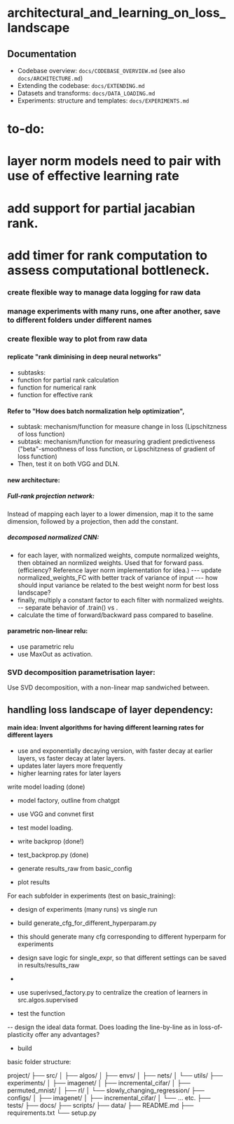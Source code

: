 # architectural_and_learning_on_loss_landscape

## Documentation
- Codebase overview: `docs/CODEBASE_OVERVIEW.md` (see also `docs/ARCHITECTURE.md`)
- Extending the codebase: `docs/EXTENDING.md`
- Datasets and transforms: `docs/DATA_LOADING.md`
- Experiments: structure and templates: `docs/EXPERIMENTS.md`

# to-do:
# layer norm models need to pair with use of effective learning rate 
# add support for partial jacabian rank.
# add timer for rank computation to assess computational bottleneck.



### create flexible way to manage data logging for raw data
### manage experiments with many runs, one after another, save to different folders under different names
### create flexible way to plot from raw data
### 



#### replicate "rank diminising in deep neural networks"
- subtasks:
- function for partial rank calculation
- function for numerical rank
- function for effective rank


#### Refer to "How does batch normalization help optimization", 
- subtask: mechanism/function for measure change in loss (Lipschitzness of loss function)
- subtask: mechanism/function for measuring gradient predictiveness ("beta"-smoothness of loss function, or Lipschitzness of gradient of loss function)
- Then, test it on both VGG and DLN.

#### new architecture:
##### Full-rank projection network:
Instead of mapping each layer to a lower dimension, map it to the same dimension, followed by a projection, then add the constant.
##### decomposed normalized CNN:
- for each layer, with normalized weights, compute normalized weights, then obtained an normlized weights. Used that for forward pass. 
(efficiency? Reference layer norm implementation for idea.)
--- update normalized_weights_FC with better track of variance of input
--- how should input variance be related to the best weight norm for best loss landscape? 
- finally, multiply a constant factor to each filter with normalized weights.
-- separate behavior of .train() vs .
- calculate the time of forward/backward pass compared to baseline.
#### parametric non-linear relu:
- use parametric relu
- use MaxOut as activation.

### SVD decomposition parametrisation layer:
Use SVD decomposition, with a non-linear map sandwiched between.



## handling loss landscape of layer dependency:
#### main idea: Invent algorithms for having different learning rates for different layers 
- use and exponentially decaying version, with faster decay at earlier layers, vs faster decay at later layers.
- updates later layers more frequently
- higher learning rates for later layers





write model loading (done)
- model factory, outline from chatgpt
- use VGG and convnet first
- test model loading.

- write backprop (done!)
- test_backprop.py (done)
- generate results_raw from basic_config
- plot results


For each subfolder in experiments (test on basic_training):
- design of experiments (many runs) vs single run
- build generate_cfg_for_different_hyperparam.py
- this should generate many cfg corresponding to different hyperparm for experiments
- design save logic for single_expr, so that different settings can be saved in results/results_raw 
- 


- use superivsed_factory.py to centralize the creation of learners in src.algos.supervised
- test the function

-- design the ideal data format. Does loading the line-by-line as in loss-of-plasticity offer any advantages? 




- build 


basic folder structure:

project/
├── src/
│   ├── algos/
│   ├── envs/
│   ├── nets/
│   └── utils/
├── experiments/
│   ├── imagenet/
│   ├── incremental_cifar/
│   ├── permuted_mnist/
│   ├── rl/
│   └── slowly_changing_regression/
├── configs/
│   ├── imagenet/
│   ├── incremental_cifar/
│   └── ... etc.
├── tests/
├── docs/
├── scripts/
├── data/
├── README.md
├── requirements.txt
└── setup.py
